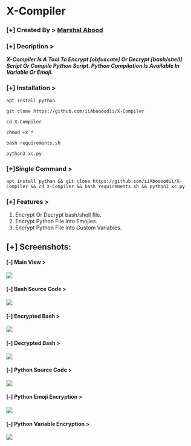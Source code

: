# X-Compiler

### [+] Created By > <a href="https://github.com/iiAboooodii">Marshal Abood</a> 

### [+] Decription >
***X-Compiler Is A Tool To Encrypt [obfuscate] Or Decrypt [bash/shell] Script Or Compile Python Script. Python Compilation Is Available In Variable Or Emoji.***

### [+] Installation >

```apt install python```

```git clone https://github.com/iiAboooodii/X-Compiler```

```cd X-Compiler```

```chmod +x *```

```bash requirements.sh```

```python3 xc.py```


### [+]Single Command >
```
apt install python && git clone https://github.com/iiAboooodii/X-Compiler && cd X-Compiler && bash requirements.sh && python3 xc.py
```

### [+] Features >
1. Encrypt Or Decrypt bash/shell file.
2. Encrypt Python File Into Emojies.
3. Encrypt Python File Into Custom Variables.

## [+] Screenshots:

#### [-] Main View >

<img src="https://github.com/iiAboooodii/X-Compiler/raw/main/main.jpg">

#### [-] Bash Source Code >

<img src="https://github.com/iiAboooodii/X-Compiler/raw/main/screenshots/source-bash.jpeg">

#### [-] Encrypted Bash >

<img src="https://github.com/iiAboooodii/X-Compiler/raw/main/screenshots/encrypted-bash.jpeg">

#### [-] Decrypted Bash >

<img src="https://github.com/iiAboooodii/X-Compiler/raw/main/screenshots/decrypted-bash.jpeg">

#### [-] Python Source Code >

<img src="https://github.com/iiAboooodii/X-Compiler/raw/main/screenshots/source-py.jpeg">

#### [-] Python Emoji Encryption >

<img src="https://github.com/iiAboooodii/X-Compiler/raw/main/screenshots/emoji-encryption.jpeg">

#### [-] Python Variable Encryption >

<img src="https://github.com/iiAboooodii/X-Compiler/raw/main/screenshots/variable-encryption.jpeg">
